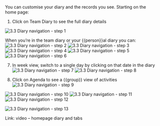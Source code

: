 You can customise your diary and the records you see.
Starting on the home page:

1. Click on Team Diary to see the full diary details

![3.3 Diary navigation - step 1](3.3_Diary_navigation_im_1.png)

When you’re in the team diary or your {{person}}al diary you can:
![3.3 Diary navigation - step 2](3.3_Diary_navigation_im_2.png)
![3.3 Diary navigation - step 3](3.3_Diary_navigation_im_3.png)
![3.3 Diary navigation - step 4](3.3_Diary_navigation_im_4.png)
![3.3 Diary navigation - step 5](3.3_Diary_navigation_im_5.png)
![3.3 Diary navigation - step 6](3.3_Diary_navigation_im_6.png)

7. In week view, switch to a single day by clicking on that date in the diary
![3.3 Diary navigation - step 7](3.3_Diary_navigation_im_7.png)
![3.3 Diary navigation - step 8](3.3_Diary_navigation_im_8.png)

8. Click on Agenda to see a {{group}} view of activities
![3.3 Diary navigation - step 9](3.3_Diary_navigation_im_9.png)

![3.3 Diary navigation - step 10](3.3_Diary_navigation_im_10.png)
![3.3 Diary navigation - step 11](3.3_Diary_navigation_im_11.png)
![3.3 Diary navigation - step 12](3.3_Diary_navigation_im_12.png)

![3.3 Diary navigation - step 13](3.3_Diary_navigation_im_13.png)

Link: video – homepage diary and tabs
